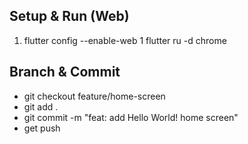 ## Setup & Run (Web)
1. flutter config --enable-web
1 flutter ru -d chrome

## Branch & Commit
 - git checkout feature/home-screen
 - git add .
 - git commit -m "feat: add Hello World! home screen"
 - get push 